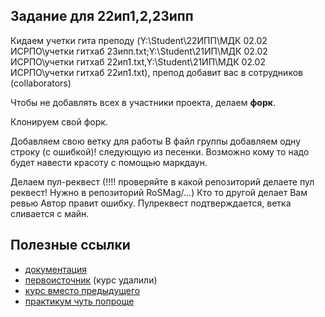 ## Задание для 22ип1,2,23ипп

Кидаем учетки гита преподу (Y:\Student\22ИПП\МДК 02.02 ИСРПО\учетки гитхаб 23ипп.txt;Y:\Student\21ИП\МДК 02.02 ИСРПО\учетки гитхаб 22ип1.txt,Y:\Student\21ИП\МДК 02.02 ИСРПО\учетки гитхаб 22ип1.txt), препод добавит вас в сотрудников (collaborators)

Чтобы не добавлять всех в участники проекта, делаем **форк**.

Клонируем свой форк.

Добавляем свою ветку для работы
В файл группы добавляем одну строку (с ошибкой)! следующую из песенки. Возможно кому то надо будет навести красоту с помощью маркдаун.

Делаем пул-реквест (!!!! проверяйте в какой репозиторий делаете пул реквест! Нужно в репозиторий RoSMag/...)
Кто то другой делает Вам ревью
Автор правит ошибку.
Пулреквест подтверждается, ветка сливается с майн.

## Полезные ссылки

* [документация](https://git-scm.com/book/ru/v2)
* [первоисточник](https://practicum.yandex.ru/git-basics/) (курс удалили)
* [курс вместо предыдущего](https://git-scm.com/book/ru/v2)
* [практикум чуть попроще](https://githowto.com/ru)
